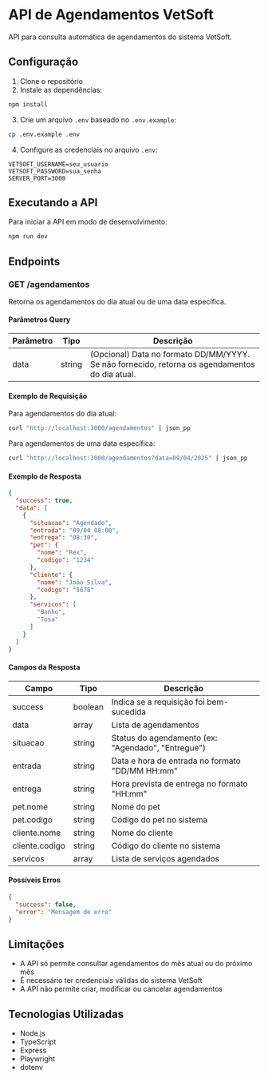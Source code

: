 # API de Agendamentos VetSoft

API para consulta automática de agendamentos do sistema VetSoft.

## Configuração

1. Clone o repositório
2. Instale as dependências:
```bash
npm install
```

3. Crie um arquivo `.env` baseado no `.env.example`:
```bash
cp .env.example .env
```

4. Configure as credenciais no arquivo `.env`:
```env
VETSOFT_USERNAME=seu_usuario
VETSOFT_PASSWORD=sua_senha
SERVER_PORT=3000
```

## Executando a API

Para iniciar a API em modo de desenvolvimento:
```bash
npm run dev
```

## Endpoints

### GET /agendamentos

Retorna os agendamentos do dia atual ou de uma data específica.

#### Parâmetros Query

| Parâmetro | Tipo | Descrição |
|-----------|------|-----------|
| data | string | (Opcional) Data no formato DD/MM/YYYY. Se não fornecido, retorna os agendamentos do dia atual. |

#### Exemplo de Requisição

Para agendamentos do dia atual:
```bash
curl "http://localhost:3000/agendamentos" | json_pp
```

Para agendamentos de uma data específica:
```bash
curl "http://localhost:3000/agendamentos?data=09/04/2025" | json_pp
```

#### Exemplo de Resposta

```json
{
  "success": true,
  "data": [
    {
      "situacao": "Agendado",
      "entrada": "09/04 08:00",
      "entrega": "08:30",
      "pet": {
        "nome": "Rex",
        "codigo": "1234"
      },
      "cliente": {
        "nome": "João Silva",
        "codigo": "5678"
      },
      "servicos": [
        "Banho",
        "Tosa"
      ]
    }
  ]
}
```

#### Campos da Resposta

| Campo | Tipo | Descrição |
|-------|------|-----------|
| success | boolean | Indica se a requisição foi bem-sucedida |
| data | array | Lista de agendamentos |
| situacao | string | Status do agendamento (ex: "Agendado", "Entregue") |
| entrada | string | Data e hora de entrada no formato "DD/MM HH:mm" |
| entrega | string | Hora prevista de entrega no formato "HH:mm" |
| pet.nome | string | Nome do pet |
| pet.codigo | string | Código do pet no sistema |
| cliente.nome | string | Nome do cliente |
| cliente.codigo | string | Código do cliente no sistema |
| servicos | array | Lista de serviços agendados |

#### Possíveis Erros

```json
{
  "success": false,
  "error": "Mensagem de erro"
}
```

## Limitações

- A API só permite consultar agendamentos do mês atual ou do próximo mês
- É necessário ter credenciais válidas do sistema VetSoft
- A API não permite criar, modificar ou cancelar agendamentos

## Tecnologias Utilizadas

- Node.js
- TypeScript
- Express
- Playwright
- dotenv
